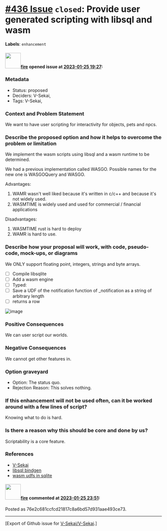 # [\#436 Issue](https://github.com/V-Sekai/V-Sekai/issues/436) `closed`: Provide user generated scripting with libsql and wasm
**Labels**: `enhancement`


#### <img src="https://avatars.githubusercontent.com/u/32321?u=c2e06a3d2b49a467aa907e54aa259516440267cc&v=4" width="50">[fire](https://github.com/fire) opened issue at [2023-01-25 19:27](https://github.com/V-Sekai/V-Sekai/issues/436):

### Metadata

- Status: proposed <!-- draft | proposed | rejected | accepted | deprecated | superseded by -->
- Deciders: V-Sekai,
- Tags: V-Sekai,


### Context and Problem Statement

We want to have user scripting for interactivity for objects, pets and npcs.

### Describe the proposed option and how it helps to overcome the problem or limitation

We implement the wasm scripts using libsql and a wasm runtime to be determined.

We had a previous implementation called WASGO. Possible names for the new one is WASGOQuery and WASGO.

Advantages:

1. WAMR wasn't well liked because it's written in c/c++ and because it's not widely used.
2. WASMTIME is widely used and used for commercial / financial applications

Disadvantages:

1. WASMTIME rust is hard to deploy
2. WAMR is hard to use.

### Describe how your proposal will work, with code, pseudo-code, mock-ups, or diagrams

We ONLY support floating point, integers, strings and byte arrays. 

- [ ] Compile libsqlite
- [ ] Add a wasm engine
- [ ] Typed:
- [ ] Save a UDF of the notification function of _notification as a string of arbitrary length
- [ ] returns a row

![image](https://user-images.githubusercontent.com/32321/214701442-92179b40-a869-4290-a328-c2ad4c56264a.png)

### Positive Consequences

We can user script our worlds.

### Negative Consequences

We cannot get other features in.

### Option graveyard

- Option: The status quo. <!-- List the proposed options no longer open for consideration. -->
- Rejection Reason: This solves nothing. <!-- List the reasons for the rejection: (the bad traits) -->

### If this enhancement will not be used often, can it be worked around with a few lines of script?

Knowing what to do is hard.

### Is there a reason why this should be core and done by us?

Scriptability is a core feature.

### References

- [V-Sekai](https://v-sekai.org/)
- [libsql bindgen](https://bindgen.libsql.org/)
- [wasm udfs in sqlite](https://blog.chiselstrike.com/webassembly-functions-for-your-sqlite-compatible-database-7e1ad95a2aa7)


#### <img src="https://avatars.githubusercontent.com/u/32321?u=c2e06a3d2b49a467aa907e54aa259516440267cc&v=4" width="50">[fire](https://github.com/fire) commented at [2023-01-25 23:51](https://github.com/V-Sekai/V-Sekai/issues/436#issuecomment-1404370531):

Posted as 76e2c681ccfcd21817c8a6bd57d931aae493ce73.


-------------------------------------------------------------------------------



[Export of Github issue for [V-Sekai/V-Sekai](https://github.com/V-Sekai/V-Sekai).]
